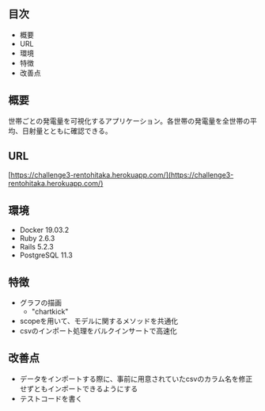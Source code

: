 ## 目次

- 概要
- URL
- 環境
- 特徴
- 改善点

## 概要

世帯ごとの発電量を可視化するアプリケーション。各世帯の発電量を全世帯の平均、日射量とともに確認できる。

## URL

[https://challenge3-rentohitaka.herokuapp.com/](https://challenge3-rentohitaka.herokuapp.com/)

## 環境

- Docker 19.03.2
- Ruby 2.6.3
- Rails 5.2.3
- PostgreSQL 11.3

## 特徴
- グラフの描画
  - "chartkick"
- scopeを用いて、モデルに関するメソッドを共通化
- csvのインポート処理をバルクインサートで高速化
## 改善点
- データをインポートする際に、事前に用意されていたcsvのカラム名を修正せずともインポートできるようにする
- テストコードを書く
